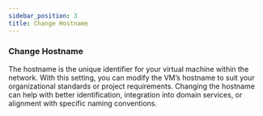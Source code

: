 ```yaml
---
sidebar_position: 3
title: Change Hostname
---
```


### **Change Hostname**

The hostname is the unique identifier for your virtual machine within the network. With this setting, you can modify the VM’s hostname to suit your organizational standards or project requirements. Changing the hostname can help with better identification, integration into domain services, or alignment with specific naming conventions.